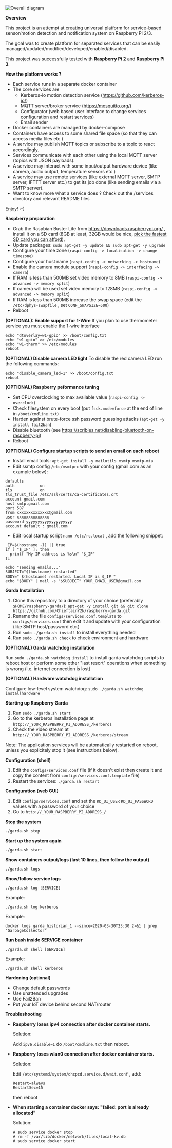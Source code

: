 ![Overall diagram](./docs/images/kerberos-flow.png "Dockerized KerberosIO flow")

**Overview**

This project is an attempt at creating universal platform for service-based sensor/motion detection and notification system on Raspberry Pi 2/3.

The goal was to create platform for separated services that can be easily managed/updated/modified/developed/enabled/disabled.

This project was successfully tested with **Raspberry Pi 2** and **Raspberry Pi 3**.

**How the platform works ?**

* Each service runs in a separate docker container
* The core services are
  * Kerberos-io motion detection service (https://github.com/kerberos-io/)
  * MQTT server/broker service (https://mosquitto.org/)
  * Configurator (web based user interface to change services configuration and restart services)
  * Email sender 
* Docker containers are managed by docker-compose
* Containers have access to some shared file space (so that they can access media files etc.) 
* A service may publish MQTT topics or subscribe to a topic to react accordingly. 
* Services communicate with each other using the local MQTT server (topics with JSON payloads).
* A service may interact with some input/output hardware device (like camera, audio output, temperature sensors etc.) 
* A service may use remote services (like external MQTT server, SMTP server, IFTTT server etc.) to get its job done (like sending emails via a SMTP server).
* Want to know more what a service does ? Check out the /services directory and relevant README files

Enjoy! :-)
 

**Raspberry preparation**

* Grab the Raspbian Buster Lite from https://downloads.raspberrypi.org/ , install it on a SD card 
  (8GB at least, 32GB would be nice, [pick the fastest SD card you can afford](https://www.pidramble.com/wiki/benchmarks/microsd-cards)).  
* Update packages: `sudo apt-get -y update && sudo apt-get -y upgrade` 
* Configure your time zone (`raspi-config -> localisation -> change timezone`)
* Configure your host name (`raspi-config -> networking -> hostname`)
* Enable the camera module support (`raspi-config -> interfacing -> camera`)
* If RAM is less than 500MB set video memory to 8MB (`raspi-config -> advanced -> memory split`)
* If camera will be used set video memory to 128MB (`raspi-config -> advanced -> memory split`)
* If RAM is less than 500MB increase the swap space (edit the `/etc/dphys-swapfile` , set `CONF_SWAPSIZE=500`)
* Reboot

**(OPTIONAL): Enable support for 1-Wire**
If you plan to use thermometer service you must enable the 1-wire interface
`````
echo "dtoverlay=w1-gpio" >> /boot/config.txt
echo "w1-gpio" >> /etc/modules
echo "w1-therm" >> /etc/modules
reboot
`````

**(OPTIONAL) Disable camera LED light**
To disable the red camera LED run the following commands:  
`````
echo "disable_camera_led=1" >> /boot/config.txt
reboot
`````

**(OPTIONAL) Raspberry peformance tuning**
* Set CPU overclocking to max available value (`raspi-config -> overclock`)
* Check filesystem on every boot (put `fsck.mode=force` at the end of line in `/boot/cmdline.txt`) 
* Harden against brute-force ssh password guessing attacks (`apt-get -y install fail2ban`)
* Disable bluetooth (see https://scribles.net/disabling-bluetooth-on-raspberry-pi) 
* Reboot

**(OPTIONAL) Configure startup scripts to send an email on each reboot**
* Install email tools: `apt-get install -y mailutils msmtp msmtp-mta` 
* Edit ssmtp config `/etc/msmtprc` with your config (gmail.com as an example below):
`````
defaults
auth           on
tls            on
tls_trust_file /etc/ssl/certs/ca-certificates.crt
account gmail.com
host smtp.gmail.com
port 587
from xxxxxxxxxxxxxx@gmail.com
user xxxxxxxxxxxxxx
password yyyyyyyyyyyyyyyyyyyy
account default : gmail.com

````` 
* Edit local startup script `nano /etc/rc.local` , add the following snippet:
`````
_IP=$(hostname -I) || true
if [ "$_IP" ]; then
  printf "My IP address is %s\n" "$_IP"
fi

echo "sending emails..."
SUBJECT="$(hostname) restarted"
BODY=" $(hostname) restarted. Local IP is $_IP "
echo "$BODY" | mail -s "$SUBJECT" YOUR_GMAIL_USER@gmail.com 
````` 

**Garda Installation**

1. Clone this repository to a directory of your choice (preferably `$HOME/raspberry-garda/`):  `apt-get -y install git && git clone https://github.com/ChieftainY2k/raspberry-garda.git`
1. Rename the file `configs/services.conf.template` to `configs/services.conf` then edit it and update with your configuration (like SMTP host/password etc.)
1. Run `sudo ./garda.sh install` to install everything needed
1. Run `sudo ./garda.sh check` to check environment and hardware

**(OPTIONAL) Garda watchdog installation**

Run `sudo ./garda.sh watchdog install` to install garda watchdog scripts to reboot host or perform some other "last resort" operations when something is wrong (i.e. internet connection is lost)

**(OPTIONAL) Hardware watchdog installation**

Configure low-level system watchdog: `sudo ./garda.sh watchdog installhardware`

**Starting up Raspberry Garda**

1. Run `sudo ./garda.sh start`
1. Go to the kerberos installation page at `http://_YOUR_RASPBERRY_PI_ADDRESS_/kerberos`
1. Check the video stream at `http://_YOUR_RASPBERRY_PI_ADDRESS_/kerberos/stream`

Note: The application services will be automatically restarted on reboot, unless you explicitely stop it (see instructions below).

**Configuration (shell)**

1. Edit the `configs/services.conf` file (if it doesn't exist then create it and copy the content from `configs/services.conf.template` file)
1. Restart the services:
  `./garda.sh restart`

**Configuration (web GUI)**

1. Edit `configs/services.conf` and set the `KD_UI_USER` `KD_UI_PASSWORD` values with a password of your choice
1. Go to `http://_YOUR_RASPBERRY_PI_ADDRESS_/`   

**Stop the system**
`````
./garda.sh stop 
`````

**Start up the system again**
`````
./garda.sh start 
`````

**Show containers output/logs (last 10 lines, then follow the output)**
`````
./garda.sh logs
`````

**Show/follow service logs**
`````
./garda.sh log [SERVICE]
`````
Example:
`````
./garda.sh log kerberos
`````
Example:
`````
docker logs garda_historian_1 --since=2020-03-30T23:30 2>&1 | grep "GarbageCollector"
`````


**Run bash inside SERVICE container**
`````
./garda.sh shell [SERVICE]
`````
Example:
`````
./garda.sh shell kerberos
`````

**Hardening (optional)**

* Change default passwords
* Use unattended upgrades
* Use Fail2Ban 
* Put your IoT device behind second NAT/router 


**Troubleshooting**

   * **Raspberry loses ipv4 connection after docker container starts.** 
     
     Solution:
     
     Add `ipv6.disable=1` do `/boot/cmdline.txt` then reboot.
     
   * **Raspberry loses wlan0 connection after docker container starts.**
    
     Solution:
     
     Edit `/etc/systemd/system/dhcpcd.service.d/wait.conf` , add:
     `````
     Restart=always
     RestartSec=15
     `````
     then reboot
     
   * **When starting a container docker says: "failed: port is already allocated"**
   
     Solution:
     
     ``````
     # sudo service docker stop
     # rm -f /var/lib/docker/network/files/local-kv.db
     # sudo service docker start
     ``````

  
    